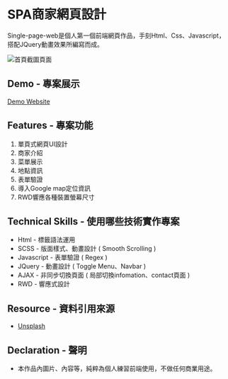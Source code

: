 # SPA商家網頁設計

Single-page-web是個人第一個前端網頁作品，手刻Html、Css、Javascript，搭配JQuery動畫效果所編寫而成。

![首頁截圖頁面](https://github.com/gn00667340/single-page-web/blob/gh-pages/images/singlepage.gif)

## Demo - 專案展示

[Demo Website](https://gn00667340.github.io/single-page-web/)

## Features - 專案功能

  1. 單頁式網頁UI設計
  2. 商家介紹
  3. 菜單展示
  4. 地點資訊
  5. 表單驗證
  6. 導入Google map定位資訊
  7. RWD響應各種裝置螢幕尺寸

## Technical Skills - 使用哪些技術實作專案

- Html - 標籤語法運用
- SCSS - 版面樣式、動畫設計 ( Smooth Scrolling )
- Javascript - 表單驗證 ( Regex ) 
- JQuery - 動畫設計 ( Toggle Menu、Navbar )
- AJAX - 非同步切換頁面 ( 局部切換infomation、contact頁面 )
- RWD - 響應式設計

## Resource - 資料引用來源

- [Unsplash](https://unsplash.com/)

## Declaration - 聲明

- 本作品內圖片、內容等，純粹為個人練習前端使用，不做任何商業用途。
